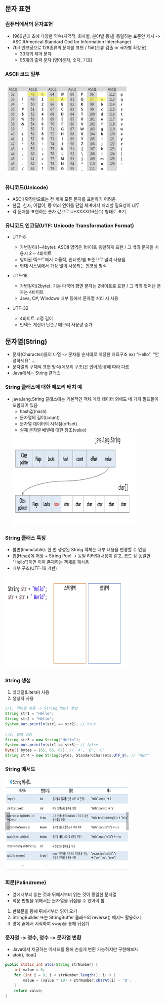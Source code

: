 ## 문자 표현
### 컴퓨터에서의 문자표현
- 1960년대 초에 다양한 약속(지역적, 회사별, 분야별 등)을 통일하는 표준안 제시
    -> ASCII(Americal Standard Cod for Information Interchange)
- 7bit 인코딩으로 128종류의 문자를 표현 / 1bit(오류 검출 or 국가별 확장용)
    - 33개의 제어 문자
    - 95개의 출력 문자 (영어문자, 숫자, 기호)

### ASCII 코드 일부
<img src="images/image_1.png" width="400" height="300">

### 유니코드(Unicode)
- ASCII 확장만으로는 전 세계 모든 문자를 표현하기 어려움
- 한글, 한자, 아랍어, 등 여러 언어를 단일 체계에서 처리할 필요성이 대두
- 각 문자를 표현하는 숫자 값으로 U+XXXX(16진수) 형태로 표기

### 유니코드 인코딩(UTF: Unicode Transformation Format)
- UTF-8
    - 가변길이(1~4byte): ASCII 영역은 1바이트 동일하게 표현 / 그 밖의 문자들 사용시 2 ~ 4바이트
    - 영어권 텍스트에서 효율적, 인터넷/웹 표준으로 널리 사용됨
    - 현대 시스템에서 가장 많이 사용되는 인코딩 방식

- UTF-16
    - 가변길이(2byte): 기본 다국어 평면 문자는 2바이트로 표현 / 그 밖의 벗어난 문자는 4바이트
    - Java, C#, Windows 내부 등에서 문자열 처리 시 사용

- UTF-32
    - 4바이트 고정 길이
    - 인덱스 계산이 단순 / 메모리 사용량 증가

## 문자열(String)
- 문자(Character)들의 나열 -> 문자를 순서대로 저장한 자료구조
    ex) "Hello", "안녕하세요" ...
- 문자열의 구체적 표현 방식(메모리 구조)은 언어/환경에 따라 다름
- Java에서는 String 클래스

### String 클래스에 대한 메모리 배치 예
- java.lang.String 클래스에는 기본적인 객체 메타 데이터 외에도 네 가지 필드들이 포함되어 있음
    - hash값(hash)
    - 문자열의 길이(count)
    - 문자열 데이터의 시작점(offset)
    - 실제 문자열 배열에 대한 참조(value)
    <img src="images/image_2.png" width="400" height="300">

### String 클래스 특징
- 불변(Immutable): 한 번 생성된 String 객체는 내부 내용을 변경할 수 없음
- 힙(Heap)에 저장 + String Pool
    -> 동일 리터럴(내용이 같고, 코드 상 동일한 "Hello")이면 이미 존재하는 객체를 재사용
- 내부 구조(UTF-16 기반)
<img src="images/image_3.png" width="400" height="300">


### String 생성
1. 리터럴(Literal) 사용
2. 생성자 사용
~~~Java
//1. 리터럴 사용 -> String Pool 생성
String str1 = "Hello";
String str2 = "Hello";
System.out.println(str1 == str2); // true

//2. 힙에 생성
String str3 = new String("Hello");
System.out.println(str1 == str3); // false
byte[] bytes = {65, 66, 67}; // 'A', 'B', 'C'
String str4 = new String(bytes, StandardCharsets.UTF_8); // "ABC"
~~~

### String 메서드
<img src="images/image_4.png" width="400" height="300">

### 회문(Palindrome)
- 앞에서부터 읽는 것과 뒤에서부터 읽는 것이 동일한 문자열
- 회문 판별을 위해서는 문자열을 뒤집을 수 있어야 함
1. 반복문을 통해 뒤에서부터 읽어 오기
2. StringBuilder 또는 StringBuffer 클래스의 reverse() 메서드 활용하기
3. 양쪽 끝에서 시작하여 swap을 통해 뒤집기

### 문자열 -> 정수, 정수 -> 문자열 변환
- Java에서 제공하는 메서드를 통해 손쉽게 변환 가능하지만 구현해보자
- atoi(), itoa()
~~~Java
public static int atoi(String strNumber) {
    int value = 0;
    for (int i = 0; i < strNumber.length(); i++) {
        value = (value * 10) + strNumber.charAt(i) - '0';
    }
    return value;
}
~~~